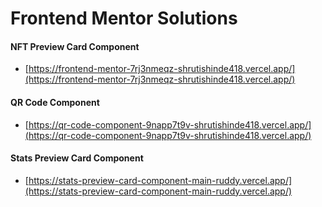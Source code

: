 # Frontend Mentor Solutions

#### NFT Preview Card Component

- [https://frontend-mentor-7rj3nmeqz-shrutishinde418.vercel.app/](https://frontend-mentor-7rj3nmeqz-shrutishinde418.vercel.app/)


#### QR Code Component 

- [https://qr-code-component-9napp7t9v-shrutishinde418.vercel.app/](https://qr-code-component-9napp7t9v-shrutishinde418.vercel.app/)


#### Stats Preview Card Component 

- [https://stats-preview-card-component-main-ruddy.vercel.app/](https://stats-preview-card-component-main-ruddy.vercel.app/)

